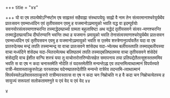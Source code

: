 +++
title = "४४"

+++
यो वा एष तपत्येषोऽग्निष्टोम एष साह्नस्तं सहैवाह्ना संस्थापयेयुः साह्नो
वै नाम तेन संत्वरमानाश्चरेयुर्यथैव प्रातःसवन एवम्माध्यंदिन एवं
तृतीयसवन एवमु ह यजमानोऽप्रमायुको भवति यद्ध वा इदम्पूर्वयोः
सवनयोरसंत्वरमाणाश्चरन्ति तस्माद्धेदम्प्राच्यो ग्रामता बहुलाविष्टा अथ
यद्धेदं तृतीयसवने संत्वर-माणश्चरन्ति तस्माद्धेदम्प्रत्यञ्चि
दीर्घारण्यानि भवन्ति तथा ह यजमानः प्रमायुको
भवति तेनासंत्वरमाणाश्चरेयुर्यथैव प्रातःसवन एवम्माध्यंदिन एवं
तृतीयसवन एवमु ह यजमानोऽप्रमायुको भवति स एतमेव
शस्त्रेणानुपर्यावर्तेत यदा वा एष
प्रातरुदेत्यथ मन्द्रं तपति तस्मान्मन्द्र या वाचा
प्रातःसवने शांसेदथ यदा-भ्येत्यथ बलीयस्तपति तस्माद्बलीयस्या वाचा
मध्यंदिने शंसेदथ यदा-भितरामेत्यथ बलिष्ठतमं तपति तस्माद्बलिष्ठतमया वाचा
तृतीयसवने शंसेदेवं शंसेद्यदि वाच ईशीत वाग्घि शस्त्रं यया तु
वाचोत्तरोत्तरिण्योत्सहेत समापनाय तया
प्रतिपद्येतैतत्सुशस्ततममिव भवति स वा एष न कदा
चनास्तमेति नोदेति तं यदस्तमेतीति मन्यन्तेऽह्न एव
तदन्तमित्वाथात्मानं विपर्यस्यते
रात्री-मेवावस्तात्कुरुतेऽहः
परस्तादथ यदेनम्प्रातरुदेतीति मन्यन्ते रात्रेरेव
तदन्तमि-त्वाथात्मानं
विपर्यस्यतेऽहरेवावस्तात्कुरुते
रात्रीम्परस्तात्स वा एष न कदा चन निम्रोचति न ह वै कदा चन निम्रोचत्येतस्य
ह सायुज्यं सरूपतां सलोकतामश्नुते य एवं वेद य एवं वेद ४४


   
४

 